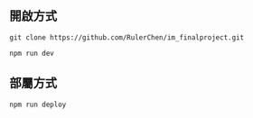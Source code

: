 ## 開啟方式
```
git clone https://github.com/RulerChen/im_finalproject.git

npm run dev
```

## 部屬方式
```
npm run deploy
```